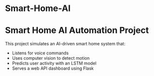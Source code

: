# Smart-Home-AI
#  Smart Home AI Automation Project

This project simulates an AI-driven smart home system that:
- Listens for voice commands
- Uses computer vision to detect motion
- Predicts user activity with an LSTM model
- Serves a web API dashboard using Flask

